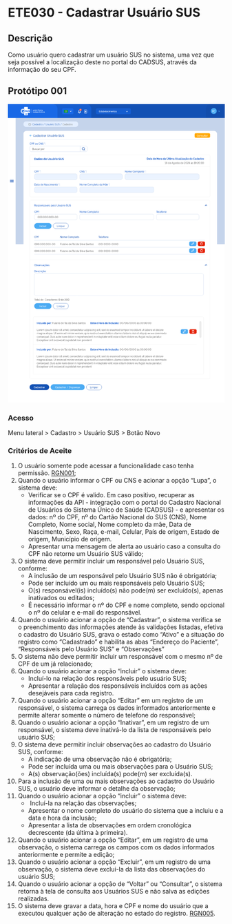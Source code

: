 # ETE030 - Cadastrar Usuário SUS

## Descrição 
Como usuário quero cadastrar um usuário SUS no sistema, uma vez que seja possível a localização deste no portal do CADSUS, através da informação do seu CPF.   

## Protótipo 001

![alt text](../imagens/ete-030-prot-001.png) <!-- Não sei se já foi alterada -->

### Acesso 
Menu lateral > Cadastro > Usuário SUS > Botão Novo 

### Critérios de Aceite 
1. O usuário somente pode acessar a funcionalidade caso tenha permissão. [RGN001](DocumentoDeRegrasv2.md#rgn001); 
2. Quando o usuário informar o CPF ou CNS e acionar a opção “Lupa”, o sistema deve: 
      * Verificar se o CPF é valido. Em caso positivo, recuperar as informações da API - integração com o portal do Cadastro Nacional de Usuários do Sistema Único de Saúde (CADSUS) - e apresentar os dados: nº do CPF, nº do Cartão Nacional do SUS (CNS), Nome Completo, Nome social, Nome completo da mãe, Data de Nascimento, Sexo, Raça, e-mail, Celular, País de origem, Estado de origem, Município de origem.   
      * Apresentar uma mensagem de alerta ao usuário caso a consulta do CPF não retorne um Usuário SUS válido;
3. O sistema deve permitir incluir um responsável pelo Usuário SUS, conforme: 
      * A inclusão de um responsável pelo Usuário SUS não é obrigatória; 
      * Pode ser incluído um ou mais responsáveis pelo Usuário SUS; 
      * O(s) responsável(is) incluído(s) não pode(m) ser excluído(s), apenas inativados ou editados; 
      * É necessário informar o nº do CPF e nome completo, sendo opcional o nº do celular e e-mail do responsável.
4. Quando o usuário acionar a opção de “Cadastrar”, o sistema verifica se o preenchimento das informações atende às validações listadas, efetiva o cadastro do Usuário SUS, grava o estado como “Ativo” e a situação do registro como “Cadastrado” e habilita as abas “Endereço do Paciente”, “Responsáveis pelo Usuário SUS” e “Observações” 
5. O sistema não deve permitir incluir um responsável com o mesmo nº de CPF de um já relacionado;
6. Quando o usuário acionar a opção “incluir” o sistema deve: 
      * Incluí-lo na relação dos responsáveis pelo usuário SUS; 
      * Apresentar a relação dos responsáveis incluídos com as ações desejáveis para cada registro. 
7. Quando o usuário acionar a opção “Editar” em um registro de um responsável, o sistema carrega os dados informados anteriormente e permite alterar somente o número de telefone do responsável; 
8. Quando o usuário acionar a opção “Inativar”, em um registro de um responsável, o sistema deve inativá-lo da lista de responsáveis pelo usuário SUS; 
9. O sistema deve permitir incluir observações ao cadastro do Usuário SUS, conforme: 
      * A indicação de uma observação não é obrigatória; 
      * Pode ser incluída uma ou mais observações para o Usuário SUS; 
      * A(s) observação(ões) incluída(s) pode(m) ser excluída(s).
10. Para a inclusão de uma ou mais observações ao cadastro do Usuário SUS, o usuário deve informar o detalhe da observação; 
11. Quando o usuário acionar a opção “incluir” o sistema deve: 
    *  Incluí-la na relação das observações; 
    * Apresentar o nome completo do usuário do sistema que a incluiu e a data e hora da inclusão;
    * Apresentar a lista de observações em ordem cronológica decrescente (da última à primeira). 
12. Quando o usuário acionar a opção “Editar”, em um registro de uma observação, o sistema carrega os campos com os dados informados anteriormente e permite a edição; 
13. Quando o usuário acionar a opção “Excluir”, em um registro de uma observação, o sistema deve exclui-la da lista das observações do usuário SUS; 
14. Quando o usuário acionar a opção de “Voltar” ou “Consultar”, o sistema retorna à tela de consulta aos Usuários SUS e não salva as edições realizadas.
15. O sistema deve gravar a data, hora e CPF e nome do usuário que a executou qualquer ação de alteração no estado do registro. [RGN005](DocumentoDeRegrasv2.md#rgn005). 